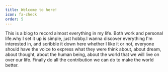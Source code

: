 ```yaml
---
title: Welcome to here!
icon: fa-check
order: 5
---
```


<p>This is a blog to record almost everything in my life. Both work and personal life.why I set it up is simple, just hobby.I wanna discover everything I'm interested in, and scribble it down here whether I like it or not, everyone should have the voice to express what they were think about, about dream, about thought, about the human being, about the world that we will live on over our life. Finally do all the contribution we can do to make the world better.</p>
